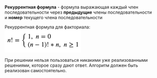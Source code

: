 **Рекуррентная формула** - формула выражающая каждый член последовательности через **предыдущие** члены последовательности  
и **номер** текущего члена последовательности

Рекуррентная формула для факториала:
![img.png](img.png)

При решении нельзя пользоваться никакими уже реализованными решениями, которое сразу дают ответ.
Алгоритм должен быть реализован самостоятельно.
